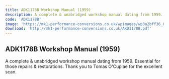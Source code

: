 ```yaml
---
title: ADK1178B Workshop Manual (1959)
description: A complete & unabridged workshop manual dating from 1959.  Essential for those repairs & restorations. Thank you to Tomas O'Cuplae for the excellent scan.
code: 'ADK1178B'
image: 'https://mk1-performance-conversions.co.uk/wpimages/wp3a2bff36_06.png'
download: 'http://mk1-performance-conversions.co.uk/AKD1178B.pdf'
---
```


<!-- Content of the page -->

## ADK1178B Workshop Manual (1959)

A complete & unabridged workshop manual dating from 1959.  Essential for those repairs & restorations. Thank you to Tomas O'Cuplae for the excellent scan.

